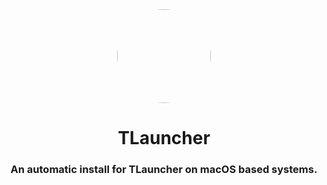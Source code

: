<div align="center">

<img style="border-radius:50%" height="150px" src="https://tlauncher.org/fav-icon-512.png">

<h1>TLauncher</h1>

<h3>An automatic install for TLauncher on macOS based systems.</h3>
</div>

